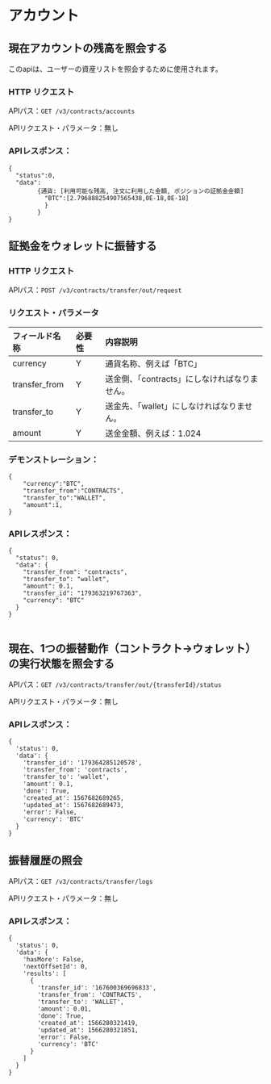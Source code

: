 # アカウント


## 現在アカウントの残高を照会する

このapiは、ユーザーの資産リストを照会するために使用されます。
### HTTP リクエスト

APIパス：`GET /v3/contracts/accounts`

APIリクエスト・パラメータ：無し

### APIレスポンス：
```
{
  "status":0,
  "data":
        {通貨: [利用可能な残高, 注文に利用した金額, ポジションの証拠金金額]
          "BTC":[2.796888254907565438,0E-18,0E-18]
          }
        }
}
```

## 証拠金をウォレットに振替する

### HTTP リクエスト
APIパス：`POST /v3/contracts/transfer/out/request`

### リクエスト・パラメータ
|フィールド名称|必要性|内容説明|
|:------|:------|:------|
currency|Y|通貨名称、例えば「BTC」
transfer_from|Y|送金側、「contracts」にしなければなりません。
transfer_to|Y|送金先、「wallet」にしなければなりません。
amount|Y|送金金額、例えば：1.024
### デモンストレーション：
```
{
    "currency":"BTC",
    "transfer_from":"CONTRACTS",
    "transfer_to":"WALLET",
    "amount":1,
}
```


### APIレスポンス：
```
{
  "status": 0,
  "data": {
    "transfer_from": "contracts",
    "transfer_to": "wallet",
    "amount": 0.1,
    "transfer_id": "179363219767363",
    "currency": "BTC"
  }
}


```
## 現在、1つの振替動作（コントラクト->ウォレット）の実行状態を照会する
APIパス：`GET /v3/contracts/transfer/out/{transferId}/status`

APIリクエスト・パラメータ：無し

### APIレスポンス：
```
{
  'status': 0,
  'data': {
    'transfer_id': '179364285120578',
    'transfer_from': 'contracts',
    'transfer_to': 'wallet',
    'amount': 0.1,
    'done': True,
    'created_at': 1567682689265,
    'updated_at': 1567682689473,
    'error': False,
    'currency': 'BTC'
  }
}
```


## 振替履歴の照会
APIパス：`GET /v3/contracts/transfer/logs`

APIリクエスト・パラメータ：無し

### APIレスポンス：
```
{
  'status': 0,
  'data': {
    'hasMore': False,
    'nextOffsetId': 0,
    'results': [
      {
        'transfer_id': '167600369696833',
        'transfer_from': 'CONTRACTS',
        'transfer_to': 'WALLET',
        'amount': 0.01,
        'done': True,
        'created_at': 1566280321419,
        'updated_at': 1566280321851,
        'error': False,
        'currency': 'BTC'
      }
    ]
  }
}
```